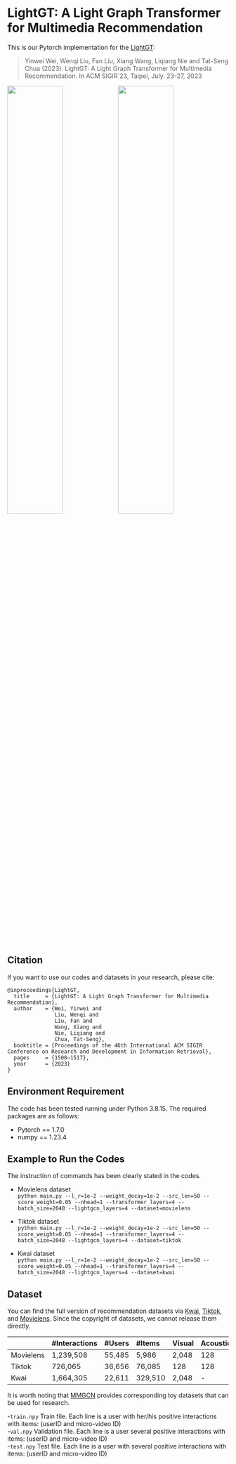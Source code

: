 # LightGT: A Light Graph Transformer for Multimedia Recommendation
This is our Pytorch implementation for the [LightGT](https://dl.acm.org/doi/10.1145/3539618.3591716):  
> Yinwei Wei, Wenqi Liu, Fan Liu, Xiang Wang, Liqiang Nie and Tat-Seng Chua (2023). LightGT: A Light Graph Transformer for Multimedia Recommendation. In ACM SIGIR`23, Taipei, July. 23-27, 2023

<img src="https://github.com/Liuwq-bit/LightGT/image/figure1.png" width="50%" height="50%"><img src="https://github.com/Liuwq-bit/LightGT/image/figure2.png" width="50%" height="50%">

## Citation
If you want to use our codes and datasets in your research, please cite:

``` 
@inproceedings{LightGT,
  title     = {LightGT: A Light Graph Transformer for Multimedia Recommendation},
  author    = {Wei, Yinwei and
               Liu, Wenqi and 
               Liu, Fan and 
               Wang, Xiang and 
               Nie, Liqiang and 
               Chua, Tat-Seng},
  booktitle = {Proceedings of the 46th International ACM SIGIR Conference on Research and Development in Information Retrieval},
  pages     = {1508–1517},
  year      = {2023}
}
```

## Environment Requirement
The code has been tested running under Python 3.8.15. The required packages are as follows:
- Pytorch == 1.7.0
- numpy == 1.23.4

## Example to Run the Codes
The instruction of commands has been clearly stated in the codes.

- Movielens dataset  
  `python main.py --l_r=1e-2 --weight_decay=1e-2 --src_len=50 --score_weight=0.05 --nhead=1 --transformer_layers=4 --batch_size=2048 --lightgcn_layers=4 --dataset=movielens`  
- Tiktok dataset  
  `python main.py --l_r=1e-2 --weight_decay=1e-2 --src_len=50 --score_weight=0.05 --nhead=1 --transformer_layers=4 --batch_size=2048 --lightgcn_layers=4 --dataset=tiktok`

- Kwai dataset  
```python main.py --l_r=1e-2 --weight_decay=1e-2 --src_len=50 --score_weight=0.05 --nhead=1 --transformer_layers=4 --batch_size=2048 --lightgcn_layers=4 --dataset=kwai```

## Dataset
You can find the full version of recommendation datasets via [Kwai](https://www.kuaishou.com/activity/uimc), [Tiktok](http://ai-lab-challenge.bytedance.com/tce/vc/), and [Movielens](https://grouplens.org/datasets/movielens/).
Since the copyright of datasets, we cannot release them directly. 

||#Interactions|#Users|#Items|Visual|Acoustic|Textual|
|:-|:-|:-|:-|:-|:-|:-|
|Movielens|1,239,508|55,485|5,986|2,048|128|100|
|Tiktok|726,065|36,656|76,085|128|128|128|
|Kwai|1,664,305|22,611|329,510|2,048|-|100|

It is worth noting that [MMGCN](https://github.com/weiyinwei/MMGCN) provides corresponding toy datasets that can be used for research.

-`train.npy`
   Train file. Each line is a user with her/his positive interactions with items: (userID and micro-video ID)  
-`val.npy`
   Validation file. Each line is a user several positive interactions with items: (userID and micro-video ID)  
-`test.npy`
   Test file. Each line is a user with several positive interactions with items: (userID and micro-video ID)  

